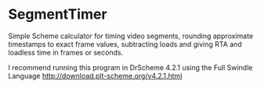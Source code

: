 SegmentTimer
============

Simple Scheme calculator for timing video segments, rounding approximate timestamps to exact frame values, subtracting loads and giving RTA and loadless time in frames or seconds.

I recommend running this program in DrScheme 4.2.1 using the Full Swindle Language
http://download.plt-scheme.org/v4.2.1.html
